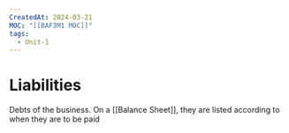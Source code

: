 ```yaml
---
CreatedAt: 2024-03-21
MOC: "[[BAF3M1 MOC]]"
tags:
  - Unit-1
---
```

# Liabilities
Debts of the business.
On a [[Balance Sheet]], they are listed according to when they are to be paid
